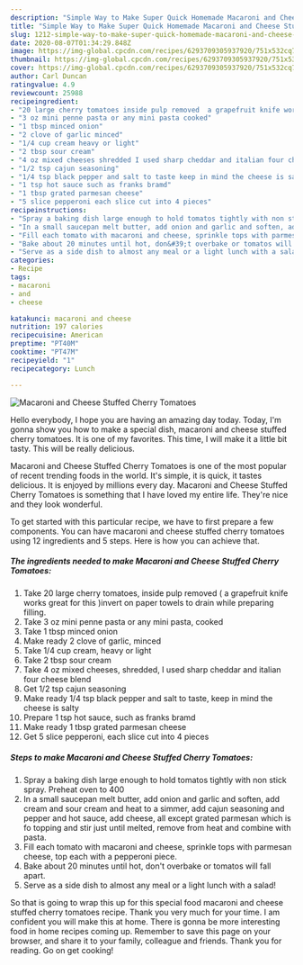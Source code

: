 ```yaml
---
description: "Simple Way to Make Super Quick Homemade Macaroni and Cheese Stuffed Cherry Tomatoes"
title: "Simple Way to Make Super Quick Homemade Macaroni and Cheese Stuffed Cherry Tomatoes"
slug: 1212-simple-way-to-make-super-quick-homemade-macaroni-and-cheese-stuffed-cherry-tomatoes
date: 2020-08-07T01:34:29.848Z
image: https://img-global.cpcdn.com/recipes/6293709305937920/751x532cq70/macaroni-and-cheese-stuffed-cherry-tomatoes-recipe-main-photo.jpg
thumbnail: https://img-global.cpcdn.com/recipes/6293709305937920/751x532cq70/macaroni-and-cheese-stuffed-cherry-tomatoes-recipe-main-photo.jpg
cover: https://img-global.cpcdn.com/recipes/6293709305937920/751x532cq70/macaroni-and-cheese-stuffed-cherry-tomatoes-recipe-main-photo.jpg
author: Carl Duncan
ratingvalue: 4.9
reviewcount: 25988
recipeingredient:
- "20 large cherry tomatoes inside pulp removed  a grapefruit knife works great for this invert on paper towels  to drain while preparing filling"
- "3 oz mini penne pasta or any mini pasta cooked"
- "1 tbsp minced onion"
- "2 clove of garlic minced"
- "1/4 cup cream heavy or light"
- "2 tbsp sour cream"
- "4 oz mixed cheeses shredded I used sharp cheddar and italian four cheese blend"
- "1/2 tsp cajun seasoning"
- "1/4 tsp black pepper and salt to taste keep in mind the cheese is salty"
- "1 tsp hot sauce such as franks bramd"
- "1 tbsp grated parmesan cheese"
- "5 slice pepperoni each slice cut into 4 pieces"
recipeinstructions:
- "Spray a baking dish large enough to hold tomatos tightly with non stick spray. Preheat oven to 400"
- "In a small saucepan melt butter, add onion and garlic and soften, add cream and sour cream and heat to a simmer, add cajun seasoning and pepper and hot sauce, add cheese, all except grated parmesan which is fo topping and stir just until melted, remove from heat and combine with pasta."
- "Fill each tomato with macaroni and cheese, sprinkle tops with parmesan cheese, top each with a pepperoni piece."
- "Bake about 20 minutes until hot, don&#39;t overbake or tomatos will fall apart."
- "Serve as a side dish to almost any meal or a light lunch with a salad!"
categories:
- Recipe
tags:
- macaroni
- and
- cheese

katakunci: macaroni and cheese 
nutrition: 197 calories
recipecuisine: American
preptime: "PT40M"
cooktime: "PT47M"
recipeyield: "1"
recipecategory: Lunch

---
```



![Macaroni and Cheese Stuffed Cherry Tomatoes](https://img-global.cpcdn.com/recipes/6293709305937920/751x532cq70/macaroni-and-cheese-stuffed-cherry-tomatoes-recipe-main-photo.jpg)

Hello everybody, I hope you are having an amazing day today. Today, I'm gonna show you how to make a special dish, macaroni and cheese stuffed cherry tomatoes. It is one of my favorites. This time, I will make it a little bit tasty. This will be really delicious.

Macaroni and Cheese Stuffed Cherry Tomatoes is one of the most popular of recent trending foods in the world. It's simple, it is quick, it tastes delicious. It is enjoyed by millions every day. Macaroni and Cheese Stuffed Cherry Tomatoes is something that I have loved my entire life. They're nice and they look wonderful.




To get started with this particular recipe, we have to first prepare a few components. You can have macaroni and cheese stuffed cherry tomatoes using 12 ingredients and 5 steps. Here is how you can achieve that.

<!--inarticleads1-->

##### The ingredients needed to make Macaroni and Cheese Stuffed Cherry Tomatoes:

1. Take 20 large cherry tomatoes, inside pulp removed ( a grapefruit knife works great for this )invert on paper towels  to drain while preparing filling.
1. Take 3 oz mini penne pasta or any mini pasta, cooked
1. Take 1 tbsp minced onion
1. Make ready 2 clove of garlic, minced
1. Take 1/4 cup cream, heavy or light
1. Take 2 tbsp sour cream
1. Take 4 oz mixed cheeses, shredded, I used sharp cheddar and italian four cheese blend
1. Get 1/2 tsp cajun seasoning
1. Make ready 1/4 tsp black pepper and salt to taste, keep in mind the cheese is salty
1. Prepare 1 tsp hot sauce, such as franks bramd
1. Make ready 1 tbsp grated parmesan cheese
1. Get 5 slice pepperoni, each slice cut into 4 pieces




<!--inarticleads2-->

##### Steps to make Macaroni and Cheese Stuffed Cherry Tomatoes:

1. Spray a baking dish large enough to hold tomatos tightly with non stick spray. Preheat oven to 400
1. In a small saucepan melt butter, add onion and garlic and soften, add cream and sour cream and heat to a simmer, add cajun seasoning and pepper and hot sauce, add cheese, all except grated parmesan which is fo topping and stir just until melted, remove from heat and combine with pasta.
1. Fill each tomato with macaroni and cheese, sprinkle tops with parmesan cheese, top each with a pepperoni piece.
1. Bake about 20 minutes until hot, don&#39;t overbake or tomatos will fall apart.
1. Serve as a side dish to almost any meal or a light lunch with a salad!




So that is going to wrap this up for this special food macaroni and cheese stuffed cherry tomatoes recipe. Thank you very much for your time. I am confident you will make this at home. There is gonna be more interesting food in home recipes coming up. Remember to save this page on your browser, and share it to your family, colleague and friends. Thank you for reading. Go on get cooking!
